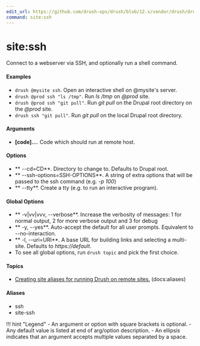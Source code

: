 ```yaml
---
edit_url: https://github.com/drush-ops/drush/blob/12.x/vendor/drush/drush/src/Commands/core/SshCommands.php
command: site:ssh
---
```

# site:ssh

Connect to a webserver via SSH, and optionally run a shell command.

#### Examples

- <code>drush @mysite ssh</code>. Open an interactive shell on @mysite's server.
- <code>drush @prod ssh "ls /tmp"</code>. Run *ls /tmp* on *@prod* site.
- <code>drush @prod ssh "git pull"</code>. Run *git pull* on the Drupal root directory on the *@prod* site.
- <code>drush ssh "git pull"</code>. Run *git pull* on the local Drupal root directory.

#### Arguments

- **[code]...**. Code which should run at remote host.

#### Options

- ** --cd=CD**. Directory to change to. Defaults to Drupal root.
- ** --ssh-options=SSH-OPTIONS**. A string of extra options that will be passed to the ssh command (e.g. *-p 100*)
- ** --tty**. Create a tty (e.g. to run an interactive program).

#### Global Options

- ** -v|vv|vvv, --verbose**. Increase the verbosity of messages: 1 for normal output, 2 for more verbose output and 3 for debug
- ** -y, --yes**. Auto-accept the default for all user prompts. Equivalent to --no-interaction.
- ** -l, --uri=URI**. A base URL for building links and selecting a multi-site. Defaults to *https://default*.
- To see all global options, run <code>drush topic</code> and pick the first choice.

#### Topics

- [Creating site aliases for running Drush on remote sites.](../../vendor/drush/drush/docs/site-aliases.md) (docs:aliases)

#### Aliases

- ssh
- site-ssh

!!! hint "Legend"
    - An argument or option with square brackets is optional.
    - Any default value is listed at end of arg/option description.
    - An ellipsis indicates that an argument accepts multiple values separated by a space.